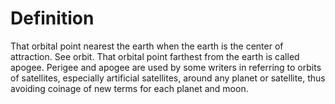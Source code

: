 # Definition

That orbital point nearest the earth when the earth is the center of
attraction. See orbit. That orbital point farthest from the earth is
called apogee. Perigee and apogee are used by some writers in referring
to orbits of satellites, especially artificial satellites, around any
planet or satellite, thus avoiding coinage of new terms for each planet
and moon.
